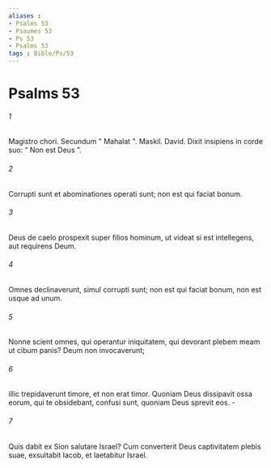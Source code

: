 ```yaml
---
aliases : 
- Psalms 53
- Psaumes 53
- Ps 53
- Psalms 53
tags : Bible/Ps/53
---
```


# Psalms 53

###### 1
Magistro chori. Secundum " Mahalat ". Maskil. David. Dixit insipiens in corde suo: “ Non est Deus ”.
###### 2
Corrupti sunt et abominationes operati sunt; non est qui faciat bonum.
###### 3
Deus de caelo prospexit super filios hominum, ut videat si est intellegens, aut requirens Deum.
###### 4
Omnes declinaverunt, simul corrupti sunt; non est qui faciat bonum, non est usque ad unum.
###### 5
Nonne scient omnes, qui operantur iniquitatem, qui devorant plebem meam ut cibum panis? Deum non invocaverunt;
###### 6
illic trepidaverunt timore, et non erat timor. Quoniam Deus dissipavit ossa eorum, qui te obsidebant, confusi sunt, quoniam Deus sprevit eos. -
###### 7
Quis dabit ex Sion salutare Israel? Cum converterit Deus captivitatem plebis suae, exsultabit Iacob, et laetabitur Israel.
